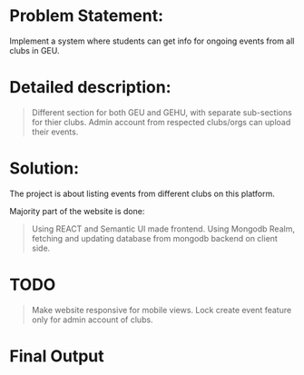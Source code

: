 # Problem Statement:
Implement a system where students can get info for ongoing events from all clubs in GEU.

# Detailed description:
> Different section for both GEU and GEHU, with separate sub-sections for thier clubs.
> Admin account from respected clubs/orgs can upload their events.

# Solution:
The project is about listing events from different clubs on this platform. 

Majority part of the website is done:
> Using REACT and Semantic UI made frontend.
> Using Mongodb Realm, fetching and updating database from mongodb backend on client side.

# TODO
> Make website responsive for mobile views.
> Lock create event feature only for admin account of clubs.

# Final Output


